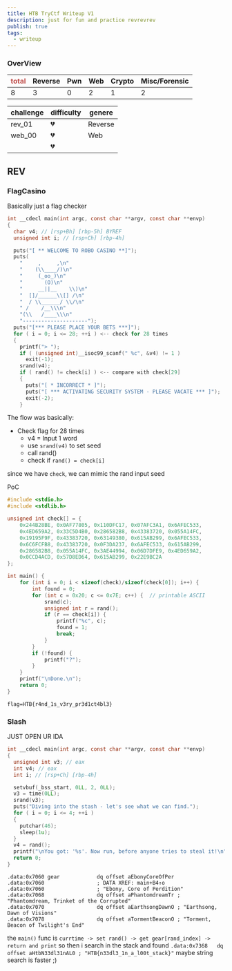 ```yaml
---
title: HTB TryCtf Writeup V1
description: just for fun and practice revrevrev
publish: true
tags:
  - writeup
---
```


### OverView

| <font color="#c0504d">total</font> | Reverse | Pwn | Web | Crypto | Misc/Forensic |
| :--------------------------------- | :------ | :-- | :-- | :----- | :------------ |
| 8                                  | 3       | 0   | 2   | 1      | 2             |

| challenge | difficulty | genere  |
|:--------- |:---------- | ------- |
| rev_01    | 💔         | Reverse |
| web_00    | 💔         | Web     |
|           | 💔         |         |

## REV
### FlagCasino

Basically just a flag checker

```c
int __cdecl main(int argc, const char **argv, const char **envp)
{
  char v4; // [rsp+Bh] [rbp-5h] BYREF
  unsigned int i; // [rsp+Ch] [rbp-4h]

  puts("[ ** WELCOME TO ROBO CASINO **]");
  puts(
    "     ,     ,\n"
    "    (\\____/)\n"
    "     (_oo_)\n"
    "       (O)\n"
    "     __||__    \\)\n"
    "  []/______\\[] /\n"
    "  / \\______/ \\/\n"
    " /    /__\\\n"
    "(\\   /____\\\n"
    "---------------------");
  puts("[*** PLEASE PLACE YOUR BETS ***]");
  for ( i = 0; i <= 28; ++i ) <-- check for 28 times
  {
    printf("> ");
    if ( (unsigned int)__isoc99_scanf(" %c", &v4) != 1 )
      exit(-1);
    srand(v4);
    if ( rand() != check[i] ) <-- compare with check[29]
    {
      puts("[ * INCORRECT * ]");
      puts("[ *** ACTIVATING SECURITY SYSTEM - PLEASE VACATE *** ]");
      exit(-2);
    }
```

The flow was basically:
- Check flag for 28 times
	- v4 = Input 1 word
	- use  `srand(v4)` to set seed
	- call rand()
	- check if `rand() = check[i]`

since we have `check`, we can mimic the rand input seed

PoC
```c
#include <stdio.h>
#include <stdlib.h>

unsigned int check[] = {
    0x244B28BE, 0x0AF77805, 0x110DFC17, 0x07AFC3A1, 0x6AFEC533,
    0x4ED659A2, 0x33C5D4B0, 0x286582B8, 0x43383720, 0x055A14FC,
    0x19195F9F, 0x43383720, 0x63149380, 0x615AB299, 0x6AFEC533,
    0x6C6FCFB8, 0x43383720, 0x0F3DA237, 0x6AFEC533, 0x615AB299,
    0x286582B8, 0x055A14FC, 0x3AE44994, 0x06D7DFE9, 0x4ED659A2,
    0x0CCD4ACD, 0x57D8ED64, 0x615AB299, 0x22E9BC2A
};

int main() {
    for (int i = 0; i < sizeof(check)/sizeof(check[0]); i++) {
        int found = 0;
        for (int c = 0x20; c <= 0x7E; c++) {  // printable ASCII
            srand(c);
            unsigned int r = rand();
            if (r == check[i]) {
                printf("%c", c);
                found = 1;
                break;
            }
        }
        if (!found) {
            printf("?");
        }
    }
    printf("\nDone.\n");
    return 0;
}
```

`flag=HTB{r4nd_1s_v3ry_pr3d1ct4bl3}`

### Slash

JUST OPEN UR IDA 

```c
int __cdecl main(int argc, const char **argv, const char **envp)
{
  unsigned int v3; // eax
  int v4; // eax
  int i; // [rsp+Ch] [rbp-4h]

  setvbuf(_bss_start, 0LL, 2, 0LL);
  v3 = time(0LL);
  srand(v3);
  puts("Diving into the stash - let's see what we can find.");
  for ( i = 0; i <= 4; ++i )
  {
    putchar(46);
    sleep(1u);
  }
  v4 = rand();
  printf("\nYou got: '%s'. Now run, before anyone tries to steal it!\n", (&gear)[(v4 % 0x7F8uLL) >> 3]);
  return 0;
}
```

```
.data:0x7060 gear            dq offset aEbonyCoreOfPer
.data:0x7060                 ; DATA XREF: main+B4↑o
.data:0x7060                 ; "Ebony, Core of Perdition"
.data:0x7068                 dq offset aPhantomdreamTr ; "Phantomdream, Trinket of the Corrupted"
.data:0x7070                 dq offset aEarthsongDawnO ; "Earthsong, Dawn of Visions"
.data:0x7078                 dq offset aTormentBeaconO ; "Torment, Beacon of Twilight's End"
```

the `main()` func is 
`currtime -> set rand() -> get gear[rand_index] -> return and print`
so then i search in the stack and found
`.data:0x7368   dq offset aHtbN33dl31nAL0 ; "HTB{n33dl3_1n_a_l00t_stack}"`
maybe string search is faster ;)

